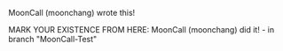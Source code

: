 MoonCall (moonchang) wrote this!

MARK YOUR EXISTENCE FROM HERE:
MoonCall (moonchang) did it! - in branch "MoonCall-Test"